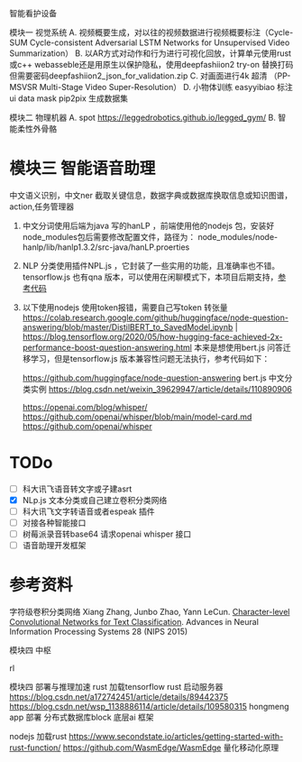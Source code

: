 智能看护设备

模块一 视觉系统 
A. 视频概要生成，对以往的视频数据进行视频概要标注（Cycle-SUM Cycle-consistent Adversarial LSTM Networks for Unsupervised Video Summarization）
B. 以AR方式对动作和行为进行可视化回放，计算单元使用rust 或c++ webasseble还是用原生以保护隐私，使用deepfashiion2 try-on 替换打码 但需要密码deepfashiion2_json_for_validation.zip
C. 对画面进行4k 超清 （PP-MSVSR Multi-Stage Video Super-Resolution）
D. 小物体训练 easyyibiao 标注 ui data mask  pip2pix 生成数据集


模块二 物理机器
A. spot   https://leggedrobotics.github.io/legged_gym/
B. 智能柔性外骨骼 


# 模块三 智能语音助理

中文语义识别，中文ner 截取关键信息，数据字典或数据库换取信息或知识图谱，action,任务管理器



1.  中文分词使用后端为java 写的hanLP ，前端使用他的nodejs 包，安装好node\_modules包后需要修改配置文件，路径为： node\_modules/node-hanlp/lib/hanlp1.3.2/src-java/hanLP.proerties

2.  NLP 分类使用插件NPL.js ，它封装了一些实用的功能，且准确率也不错。tensorflow\.js 也有qna 版本，可以使用在闲聊模式下，本项目后期支持，[参考代码](https://github.com/tensorflow/tfjs-models/blob/master/qna/src/question_and_answer.ts)

3.  以下使用nodejs 使用token报错，需要自己写token 转张量
    <https://colab.research.google.com/github/huggingface/node-question-answering/blob/master/DistilBERT_to_SavedModel.ipynb> |
    <https://blog.tensorflow.org/2020/05/how-hugging-face-achieved-2x-performance-boost-question-answering.html> 本来是想使用bert.js 问答迁移学习，但是tensorflow\.js 版本兼容性问题无法执行，参考代码如下：

    <https://github.com/huggingface/node-question-answering>
    bert.js 中文分类实例  <https://blog.csdn.net/weixin_39629947/article/details/110890906>


    https://openai.com/blog/whisper/
    https://github.com/openai/whisper/blob/main/model-card.md
    https://github.com/openai/whisper

# TODo

*   [ ] 科大讯飞语音转文字或子建asrt
*   [x] NLp.js 文本分类或自己建立卷积分类网络
*   [ ] 科大讯飞文字转语音或者espeak 插件
*   [ ] 对接各种智能接口
*   [ ] 树莓派录音转base64 请求openai whisper 接口
*   [ ] 语音助理开发框架

# 参考资料

字符级卷积分类网络
Xiang Zhang, Junbo Zhao, Yann LeCun. [Character-level Convolutional Networks for Text Classification](http://arxiv.org/abs/1509.01626). Advances in Neural Information Processing Systems 28 (NIPS 2015)

模块四 中枢

rl



模块四 部署与推理加速
rust 加载tensorflow rust 启动服务器 https://blog.csdn.net/a172742451/article/details/89442375
https://blog.csdn.net/wsp_1138886114/article/details/109580315
hongmeng app 部署
分布式数据库block
底层ai 框架

nodejs 加载rust  https://www.secondstate.io/articles/getting-started-with-rust-function/ https://github.com/WasmEdge/WasmEdge
量化移动化原理
